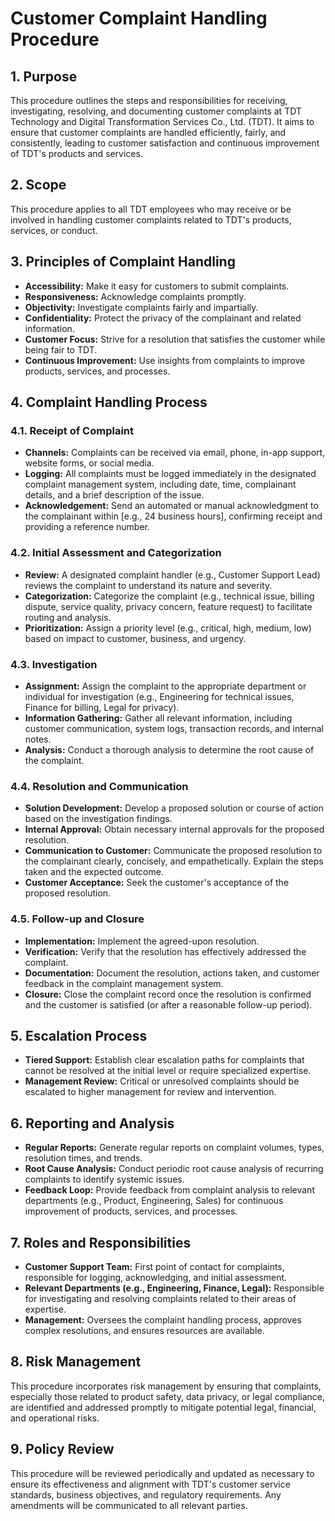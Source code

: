 # Customer Complaint Handling Procedure

## 1. Purpose

This procedure outlines the steps and responsibilities for receiving, investigating, resolving, and documenting customer complaints at TDT Technology and Digital Transformation Services Co., Ltd. (TDT). It aims to ensure that customer complaints are handled efficiently, fairly, and consistently, leading to customer satisfaction and continuous improvement of TDT's products and services.

## 2. Scope

This procedure applies to all TDT employees who may receive or be involved in handling customer complaints related to TDT's products, services, or conduct.

## 3. Principles of Complaint Handling

*   **Accessibility:** Make it easy for customers to submit complaints.
*   **Responsiveness:** Acknowledge complaints promptly.
*   **Objectivity:** Investigate complaints fairly and impartially.
*   **Confidentiality:** Protect the privacy of the complainant and related information.
*   **Customer Focus:** Strive for a resolution that satisfies the customer while being fair to TDT.
*   **Continuous Improvement:** Use insights from complaints to improve products, services, and processes.

## 4. Complaint Handling Process

### 4.1. Receipt of Complaint

*   **Channels:** Complaints can be received via email, phone, in-app support, website forms, or social media.
*   **Logging:** All complaints must be logged immediately in the designated complaint management system, including date, time, complainant details, and a brief description of the issue.
*   **Acknowledgement:** Send an automated or manual acknowledgment to the complainant within [e.g., 24 business hours], confirming receipt and providing a reference number.

### 4.2. Initial Assessment and Categorization

*   **Review:** A designated complaint handler (e.g., Customer Support Lead) reviews the complaint to understand its nature and severity.
*   **Categorization:** Categorize the complaint (e.g., technical issue, billing dispute, service quality, privacy concern, feature request) to facilitate routing and analysis.
*   **Prioritization:** Assign a priority level (e.g., critical, high, medium, low) based on impact to customer, business, and urgency.

### 4.3. Investigation

*   **Assignment:** Assign the complaint to the appropriate department or individual for investigation (e.g., Engineering for technical issues, Finance for billing, Legal for privacy).
*   **Information Gathering:** Gather all relevant information, including customer communication, system logs, transaction records, and internal notes.
*   **Analysis:** Conduct a thorough analysis to determine the root cause of the complaint.

### 4.4. Resolution and Communication

*   **Solution Development:** Develop a proposed solution or course of action based on the investigation findings.
*   **Internal Approval:** Obtain necessary internal approvals for the proposed resolution.
*   **Communication to Customer:** Communicate the proposed resolution to the complainant clearly, concisely, and empathetically. Explain the steps taken and the expected outcome.
*   **Customer Acceptance:** Seek the customer's acceptance of the proposed resolution.

### 4.5. Follow-up and Closure

*   **Implementation:** Implement the agreed-upon resolution.
*   **Verification:** Verify that the resolution has effectively addressed the complaint.
*   **Documentation:** Document the resolution, actions taken, and customer feedback in the complaint management system.
*   **Closure:** Close the complaint record once the resolution is confirmed and the customer is satisfied (or after a reasonable follow-up period).

## 5. Escalation Process

*   **Tiered Support:** Establish clear escalation paths for complaints that cannot be resolved at the initial level or require specialized expertise.
*   **Management Review:** Critical or unresolved complaints should be escalated to higher management for review and intervention.

## 6. Reporting and Analysis

*   **Regular Reports:** Generate regular reports on complaint volumes, types, resolution times, and trends.
*   **Root Cause Analysis:** Conduct periodic root cause analysis of recurring complaints to identify systemic issues.
*   **Feedback Loop:** Provide feedback from complaint analysis to relevant departments (e.g., Product, Engineering, Sales) for continuous improvement of products, services, and processes.

## 7. Roles and Responsibilities

*   **Customer Support Team:** First point of contact for complaints, responsible for logging, acknowledging, and initial assessment.
*   **Relevant Departments (e.g., Engineering, Finance, Legal):** Responsible for investigating and resolving complaints related to their areas of expertise.
*   **Management:** Oversees the complaint handling process, approves complex resolutions, and ensures resources are available.

## 8. Risk Management

This procedure incorporates risk management by ensuring that complaints, especially those related to product safety, data privacy, or legal compliance, are identified and addressed promptly to mitigate potential legal, financial, and operational risks.

## 9. Policy Review

This procedure will be reviewed periodically and updated as necessary to ensure its effectiveness and alignment with TDT's customer service standards, business objectives, and regulatory requirements. Any amendments will be communicated to all relevant parties.


